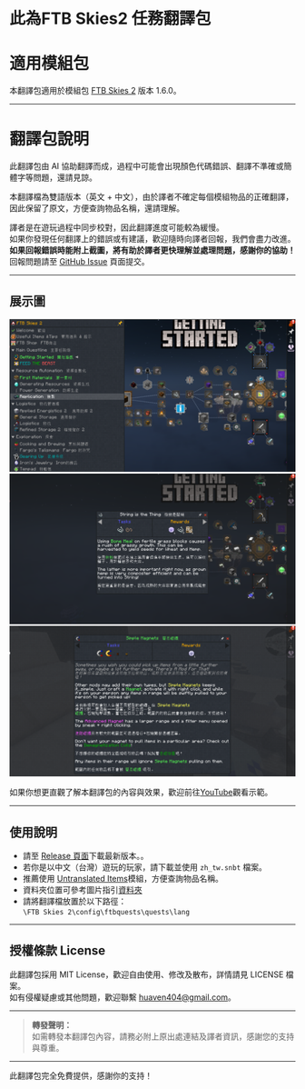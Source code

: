 # 此為FTB Skies2 任務翻譯包

# 適用模組包

本翻譯包適用於模組包 [FTB Skies 2](https://www.curseforge.com/minecraft/modpacks/ftb-skies-2) 版本 1.6.0。

---

# 翻譯包說明

此翻譯包由 AI 協助翻譯而成，過程中可能會出現顏色代碼錯誤、翻譯不準確或簡體字等問題，還請見諒。

本翻譯檔為雙語版本（英文 + 中文），由於譯者不確定每個模組物品的正確翻譯，因此保留了原文，方便查詢物品名稱，還請理解。

譯者是在遊玩過程中同步校對，因此翻譯進度可能較為緩慢。  
如果你發現任何翻譯上的錯誤或有建議，歡迎隨時向譯者回報，我們會盡力改進。  
**如果回報錯誤時能附上截圖，將有助於譯者更快理解並處理問題，感謝你的協助！**  
回報問題請至 [GitHub Issue](https://github.com/huaven404/FTB_Skies2_QuestTranslation/issues/new) 頁面提交。

---

## 展示圖

![展示圖1](images/main.png)
![展示圖2](images/sub1.png)
![展示圖3](images/sub2.png)

如果你想更直觀了解本翻譯包的內容與效果，歡迎前往[YouTube](https://www.youtube.com/playlist?list=PLzKUwhCZmW2yl7bNz6pkolM33QRgnoXHh)觀看示範。

---

## 使用說明

- 請至 [Release 頁面](https://github.com/huaven404/FTB_Skies2_QuestTranslation/releases)下載最新版本。。  
- 若你是以中文（台灣）遊玩的玩家，請下載並使用 `zh_tw.snbt` 檔案。  
- 推薦使用 [Untranslated Items](https://www.curseforge.com/minecraft/mc-mods/untranslated-items)模組，方便查詢物品名稱。  
- 資料夾位置可參考圖片指引[資料夾](images/Folder.png)
- 請將翻譯檔放置於以下路徑：  
  `\FTB Skies 2\config\ftbquests\quests\lang`

---

## 授權條款 License

此翻譯包採用 MIT License，歡迎自由使用、修改及散布，詳情請見 LICENSE 檔案。  
如有侵權疑慮或其他問題，歡迎聯繫 huaven404@gmail.com。

---

> **轉發聲明：**  
> 如需轉發本翻譯包內容，請務必附上原出處連結及譯者資訊，感謝您的支持與尊重。

---

此翻譯包完全免費提供，感謝你的支持！
